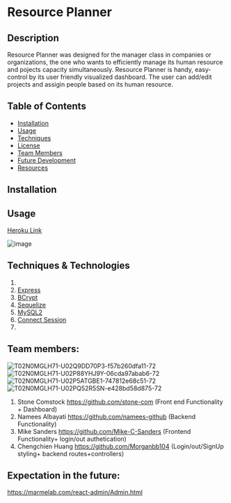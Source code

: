 # Resource Planner
## Description
Resource Planner was designed for the manager class in companies or organizations, the one who wants to efficiently manage its human resource and pojects capacity simultaneously. Resource Planner is handy, easy-control by its user friendly visualized dashboard. The user can add/edit projects and assigin people based on its human resource. 

## Table of Contents
    
- [Installation](#installation)
- [Usage](#Usage)
- [Techniques](#Techniques)
- [License](#Licensing)
- [Team Members](#teammembers)
- [Future Development](#future)
- [Resources](#resources)


## Installation
## Usage
[Heroku Link](https://resource-planner-group2.herokuapp.com/)

![image](https://user-images.githubusercontent.com/33117688/171063582-b5902e66-c7ae-46cf-9d2f-085c291a7527.png)




## Techniques & Technologies
1. []() 
2. [Express](https://www.npmjs.com/package/express)
3. [BCrypt](https://www.npmjs.com/package/bcrypt)
4. [Sequelize](https://www.npmjs.com/package/sequelize)
5. [MySQL2](https://www.npmjs.com/package/mysql2)
6. [Connect Session](https://www.npmjs.com/package/connect-session-sequelize)
7. []()
## Team members:
![T02N0MGLH71-U02Q9DD70P3-f57b260dfa11-72](https://user-images.githubusercontent.com/33117688/161895924-13b217be-acd9-416f-8553-b2c0ee77546f.jpg)![T02N0MGLH71-U02P88YHJ9Y-06cda97abab6-72](https://user-images.githubusercontent.com/33117688/161895975-113f27bf-0a58-4412-acf0-504a2ef38f7a.png)![T02N0MGLH71-U02P5ATGBE1-747812e68c51-72](https://user-images.githubusercontent.com/33117688/161896039-1432c8e0-0df8-44e3-80a7-d5f232e8f716.jpg)![T02N0MGLH71-U02PQ52R5SN-e428bd58d875-72](https://user-images.githubusercontent.com/33117688/161896058-c1ad26af-1cec-4fb4-bd4e-93e7ef82aac5.jpg)
1. Stone Comstock https://github.com/stone-com (Front end Functionality + Dashboard)  
2. Namees Albayati https://github.com/namees-github (Backend Functionality)
3. Mike Sanders https://github.com/Mike-C-Sanders (Frontend Functionality+ login/out authetication)
4. Chengchien Huang https://github.com/Morganbb104 (Login/out/SignUp styling+ backend routes+controllers)

## Expectation in the future:


https://marmelab.com/react-admin/Admin.html
